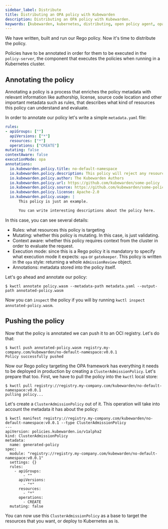 ```yaml
---
sidebar_label: Distribute
title: Distributing an OPA policy with Kubewarden
description: Distributing an OPA policy with Kubewarden.
keywords: [kubewarden, kubernetes, distributing, open policy agent, opa, rego]
---
```


We have written, built and run our Rego policy. Now it's time to
distribute the policy.

Policies have to be annotated in order for them to be executed in the
`policy-server`, the component that executes the policies when running
in a Kubernetes cluster.

## Annotating the policy

Annotating a policy is a process that enriches the policy metadata
with relevant information like authorship, license, source code
location and other important metadata such as rules, that describes
what kind of resources this policy can understand and evaluate.

In order to annotate our policy let's write a simple `metadata.yaml`
file:

```yaml
rules:
- apiGroups: [""]
  apiVersions: ["*"]
  resources: ["*"]
  operations: ["CREATE"]
mutating: false
contextAware: false
executionMode: opa
annotations:
  io.kubewarden.policy.title: no-default-namespace
  io.kubewarden.policy.description: This policy will reject any resource created inside the default namespace
  io.kubewarden.policy.author: The Kubewarden Authors
  io.kubewarden.policy.url: https://github.com/kubewarden/some-policy
  io.kubewarden.policy.source: https://github.com/kubewarden/some-policy
  io.kubewarden.policy.license: Apache-2.0
  io.kubewarden.policy.usage: |
      This policy is just an example.

      You can write interesting descriptions about the policy here.
```

In this case, you can see several details:

- Rules: what resources this policy is targeting
- Mutating: whether this policy is mutating. In this case, is just
validating.
- Context aware: whether this policy requires context from the
cluster in order to evaluate the request.
- Execution mode: since this is a Rego policy it is mandatory to
specify what execution mode it expects: `opa` or `gatekeeper`. This
policy is written in the `opa` style: returning a whole
`AdmissionReview` object.
- Annotations: metadata stored into the policy itself.

Let's go ahead and annotate our policy:

```console
$ kwctl annotate policy.wasm --metadata-path metadata.yaml --output-path annotated-policy.wasm
```

Now you can `inspect` the policy if you will by running `kwctl inspect annotated-policy.wasm`.

## Pushing the policy

Now that the policy is annotated we can push it to an OCI
registry. Let's do that:

```console
$ kwctl push annotated-policy.wasm registry.my-company.com/kubewarden/no-default-namespace:v0.0.1
Policy successfully pushed
```

Now our Rego policy targeting the OPA framework has everything it
needs to be deployed in production by creating a
`ClusterAdmissionPolicy`. Let's prepare that too. First, we have to
pull the policy into the `kwctl` local store:

```console
$ kwctl pull registry://registry.my-company.com/kubewarden/no-default-namespace:v0.0.1
pulling policy...
```

Let's create a `ClusterAdmissionPolicy` out of it. This operation will
take into account the metadata it has about the policy:

```console
$ kwctl manifest registry://registry.my-company.com/kubewarden/no-default-namespace:v0.0.1 --type ClusterAdmissionPolicy
---
apiVersion: policies.kubewarden.io/v1alpha2
kind: ClusterAdmissionPolicy
metadata:
  name: generated-policy
spec:
  module: "registry://registry.my-company.com/kubewarden/no-default-namespace:v0.0.1"
  settings: {}
  rules:
    - apiGroups:
        - ""
      apiVersions:
        - "*"
      resources:
        - "*"
      operations:
        - CREATE
  mutating: false
```

You can now use this `ClusterAdmissionPolicy` as a base to target the
resources that you want, or deploy to Kubernetes as is.

